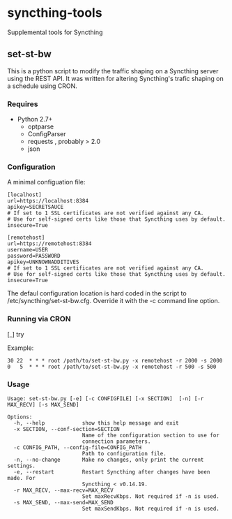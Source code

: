 # syncthing-tools
Supplemental tools for Syncthing

## set-st-bw
This is a python script to modify the traffic shaping on a Syncthing server
using the REST API.  It was written for altering Syncthing's trafic shaping on a
schedule using CRON.

### Requires
* Python 2.7+
  * optparse
  * ConfigParser
  * requests , probably > 2.0
  * json


### Configuration
A minimal configuation file:
```
[localhost]
url=https://localhost:8384
apikey=SECRETSAUCE
# If set to 1 SSL certificates are not verified against any CA.
# Use for self-signed certs like those that Syncthing uses by default.
insecure=True

[remotehost]
url=https://remotehost:8384
username=USER
password=PASSWORD
apikey=UNKNOWNADDITIVES
# If set to 1 SSL certificates are not verified against any CA.
# Use for self-signed certs like those that Syncthing uses by default.
insecure=True
```
The defaul configuration location is hard coded in the script to
/etc/syncthing/set-st-bw.cfg. Override it with the -c command line option.

### Running via CRON

[_] try

Example:
```
30 22  * * * root /path/to/set-st-bw.py -x remotehost -r 2000 -s 2000
0   5  * * * root /path/to/set-st-bw.py -x remotehost -r 500 -s 500
```


### Usage
```
Usage: set-st-bw.py [-e] [-c CONFIGFILE] [-x SECTION]  [-n] [-r MAX_RECV] [-s MAX_SEND]

Options:
  -h, --help            show this help message and exit
  -x SECTION, --conf-section=SECTION
                        Name of the configuration section to use for
                        connection parameters.
  -c CONFIG_PATH, --config-file=CONFIG_PATH
                        Path to configuration file.
  -n, --no-change       Make no changes, only print the current settings.
  -e, --restart         Restart Syncthing after changes have been made. For
                        Syncthing < v0.14.19.
  -r MAX_RECV, --max-recv=MAX_RECV
                        Set maxRecvKbps. Not required if -n is used.
  -s MAX_SEND, --max-send=MAX_SEND
                        Set maxSendKbps. Not required if -n is used.

```
